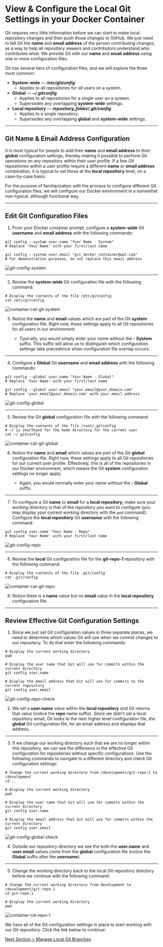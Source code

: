 # View & Configure the Local Git Settings in your Docker Container

Git requires very little information before we can start to make local repository changes and then push those changes to GitHub. We just need to tell Git the **name** and **email address** of the person contributing changes, as a way to help all repository viewers and contributors understand who contributes what. We provide Git with our **name** and **email address** using one or more configuration files.

Git has several tiers of configuration files, and we will explore the three most common:

- **System-wide** — **_/etc/gitconfig_**
  - Applies to all repositories for _all_ users on a system.
- **Global** — **_~/.gitconfig_**
  - Applies to all repositories for a _single_ user on a system.
  - Supersedes any overlapping **system-wide** settings.
- **Local repository** — **_repository_folder/.git/config_**
  - Applies to a single repository.
  - Supersedes any overlapping **global** and **system-wide** settings.

---

## Git Name & Email Address Configuration

It is most typical for people to add their **name** and **email address** to their **global** configuration settings, thereby making it possible to perform Git operations on any repository within their user profile. If a few Git repositories within a user profile require a different **name** or **email address** combination, it is typical to set those at the **local repository** level, on a case-by-case basis.

For the purpose of familiarization with the process to configure different Git configuration files, we will configure our Docker environment in a somewhat non-typical, although functional way.

---

## Edit Git Configuration Files

1. From your Docker container prompt, configure a **system-wide** Git **username** and **email address** with the following commands:

```shell
git config --system user.name "Your Name - System"
# Replace 'Your Name' with your first/last name

git config --system user.email "git_docker_container@wwt.com"
# For demonstration purposes, do not replace this email address
```

![git-config-system](../images/git-config-system.png "Set system-wide git configuration properties")

---

2. Review the **system-wide** Git configuration file with the following command:

```shell
# Display the contents of the file /etc/gitconfig
cat /etc/gitconfig
```

![container-cat-git-system](../images/container-cat-git-system.png "Review system-wide git configuration")

3. Notice the **name** and **email** values which are part of the Git **system** configuration file. Right now, these settings apply to all Git repositories for all users in our environment.

   - Typically, you would simply enter your name without the **- System** suffix. This suffix will allow us to distinguish which configuration settings take precedence when configuration file overlap occurs.

---

4. Configure a **Global** Git **username** and **email address** with the following commands:

```shell
git config --global user.name "Your Name - Global"
# Replace 'Your Name' with your first/last name

git config --global user.email "your.email@your_domain.com"
# Replace 'your.email@your_domain.com' with your email address
```

![git-config-global](../images/git-config-global.png "Set global git configuration properties")

---

5. Review the Git **global** configuration file with the following command:

```shell
# Display the contents of the file /root/.gitconfig
# ~/ is shorthand for the home directory for the current user
cat ~/.gitconfig
```

![container-cat-git-global](../images/container-cat-git-global.png "Review global git configuration")

6. Notice the **name** and **email** which values are part of the Git **global** configuration file. Right now, these settings apply to all Git repositories for our current user profile. Effectively, this is all of the repositories in our Docker environment, which means the Git **system** configuration settings no longer apply.

   - Again, you would normally enter your name without the **- Global** suffix.

---

7. To configure a Git **name** or **email** for a **local repository**, make sure your working directory is that of the repository you want to configure (you may display your current working directory with the `pwd` command). Configure the **local repository** Git **username** with the following command:

```shell
git config user.name "Your Name - Repo"
# Replace 'Your Name' with your first/last name
```

![git-config-repo](../images/git-config-repo.png "Set repository git configuration properties")

---

8. Review the **local** Git configuration file for the **git-repo-1** repository with the following command:

```shell
# Display the contents of the file .git/config
cat .git/config
```

![container-cat-git-repo](../images/container-cat-git-repo.png "Review global git configuration")

9. Notice there is a **name** value but no **email** value in the **local repository** configuration file.

---

## Review Effective Git Configuration Settings

1. Since we just set Git configuration values in three separate places, we need to determine which values Git will use when we commit changes to our repository. To do that enter the following commands:

```shell
# Display the current working directory
pwd
```

```shell
# Display the user name that Git will use for commits within the current directory
git config user.name
```

```shell
# Display the email address that Git will use for commits to the current repository
git config user.email
```

![git-config-repo-check](../images/git-config-repo-check.png "Review effective git configuration settings")

2. We set a **user.name** value within the **local repository** and Git returns that value (notice the **repo** name suffix). Since we didn't set a local repository email, Git looks to the next higher level configuration file, the **global** Git configuration file, for an email address and displays that address.

---

3. If we change our working directory such that we are no longer within this repository, we can see the difference in the effective Git configuration for repositories without specific configurations. Use the following commands to navigate to a different directory and check Git configuration settings:

```shell
# Change the current working directory from /development/git-repo-1 to /development
cd ..
```

```shell
# Display the current working directory
pwd
```

```shell
# Display the user name that Git will use for commits within the current directory
git config user.name
```

```shell
# Display the email address that Git will use for commits within the current directory
git config user.email
```

![git-config-global-check](../images/git-config-global-check.png "Review effective git configuration settings in a different directory")

4. Outside our repository directory we see the both the **user.name** and **user.email** values come from the **global** configuration file (notice the **Global** suffix after the **username**).

---

5. Change the working directory back to the local GIt repository directory before we continue with the following command:

```shell
# Change the current working directory from development to /development/git-repo-1
cd git-repo-1
```

```shell
# Display the current working directory
pwd
```

![container-cd-repo-1](../images/container-cd-repo-1.png "Return to the git repository directory")

We have all of the Git configuration settings in place to start working with our Git repository. Click the link below to continue:

[Next Section > Manage Local Git Branches](section_7.md "Manage Local Git Branches")
